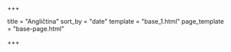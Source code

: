 +++

title = "Angličtina"
sort_by = "date"
template = "base_1.html"
page_template = "base-page.html"

+++

